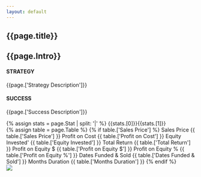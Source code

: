 ```yaml
---
layout: default
---
```


<section class="ew-where-we-work">
  <div class="wrapper">
    <div class="flex-case">
        <div class="left">
            <h1 class="white case-headline">{{page.title}}</h1>
            <h2 class="boosted">{{page.Intro}}</h2>
            <h4 class="white">STRATEGY</h4>
            <p class="white">{{page.['Strategy Description']}}</p>
            <h4 class="white">SUCCESS</h4>
            <p class="white">{{page.['Success Description']}}</p>
            <div class="stat">
                {% assign stats = page.Stat | split: '|' %}
                <span class="stat-number">{{stats.[0]}}</span><span class="stat-caption">{{stats.[1]}}</span>
            </div>
            <div class="table">
                {% assign table = page.Table %}
                {% if table.['Sales Price'] %}
                    <span class="tb-rw">Sales Price {{ table.['Sales Price'] }}</span>
                    <span class="tb-rw">Profit on Cost {{ table.['Profit on Cost'] }}</span>
                    <span class="tb-rw">Equity Invested' {{ table.['Equity Invested'] }}</span>
                    <span class="tb-rw">Total Return {{ table.['Total Return'] }}</span>
                    <span class="tb-rw">Profit on Equity $ {{ table.['Profit on Equity $'] }}</span>
                    <span class="tb-rw">Profit on Equity % {{ table.['Profit on Equity %'] }}</span>
                    <span class="tb-rw">Dates Funded & Sold {{ table.['Dates Funded & Sold'] }}</span>
                    <span class="tb-rw">Months Duration {{ table.['Months Duration'] }}</span>
                {% endif %}
            </div>
        </div>
        <div class="right">
            <img src="{{page.['Cover Image']}}">
        </div>
    </div>
    
  </div>
</section>